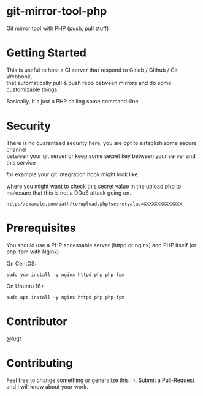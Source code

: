 # git-mirror-tool-php

Git mirror tool with PHP (push, pull stuff)


# Getting Started

This is useful to host a CI server that respond to Gitlab / Github / Git Webhook,    
that automatically pull & push repo between mirrors and do some customizable things.  

Basically, It's just a PHP calling some command-line.   

# Security

There is no guaranteed security here, you are opt to establish some secure channel  
between your git server or keep some secret key between your server and this service 


for example your git integration hook might look like :

where you might want to check this secret value in the upload.php to   
makesure that this is not a DDoS attack going on.

```
http://example.com/path/to/upload.php?secretvalue=XXXXXXXXXXXXXX
```

# Prerequisites

You should use a PHP accessable server (httpd or nginx) and PHP itself (or php-fpm with Nginx)

On CentOS:
```
sudo yum install -y nginx httpd php php-fpm
```


On Ubuntu 16+
```
sudo apt install -y nginx httpd php php-fpm
```


# Contributor

@lugt


# Contributing

Feel free to change something or generalize this : ),
Submit a Pull-Request and I will know about your work.

